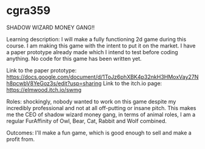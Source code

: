 # cgra359
SHADOW WIZARD MONEY GANG‼️

Learning description: I will make a fully functioning 2d game during this course. I am making this game with the intent to put it on the market. I have a paper prototype already made which I intend to test before coding anything. No code for this game has been written yet. 

Link to the paper prototype: https://docs.google.com/document/d/1ToJz6phXBK4p32nkH3HMoxVay27Nh8pcwbV8YeGoz3s/edit?usp=sharing
Link to the itch.io page: https://elmwood.itch.io/swmg

Roles: shockingly, nobody wanted to work on this game despite my incredibly professional and not at all off-putting or insane pitch. This makes me the CEO of shadow wizard money gang, in terms of animal roles, I am a regular FurAffinity of Owl, Bear, Cat, Rabbit and Wolf combined.

Outcomes: I'll make a fun game, which is good enough to sell and make a profit from.
